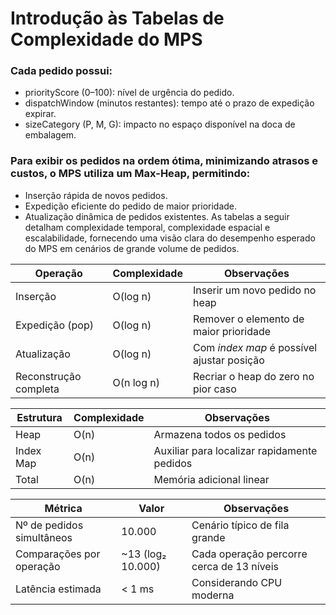 # Introdução às Tabelas de Complexidade do MPS

### Cada pedido possui:
- priorityScore (0–100): nível de urgência do pedido. 
- dispatchWindow (minutos restantes): tempo até o prazo de expedição expirar. 
- sizeCategory (P, M, G): impacto no espaço disponível na doca de embalagem.

### Para exibir os pedidos na ordem ótima, minimizando atrasos e custos, o MPS utiliza um Max-Heap, permitindo:
- Inserção rápida de novos pedidos.
- Expedição eficiente do pedido de maior prioridade.
- Atualização dinâmica de pedidos existentes.
As tabelas a seguir detalham complexidade temporal, complexidade espacial e escalabilidade, fornecendo uma visão clara do desempenho esperado do MPS em cenários de grande volume de pedidos.

| Operação                | Complexidade        | Observações                                      |
|-------------------------|------------------|-------------------------------------------------|
| Inserção                | O(log n)         | Inserir um novo pedido no heap                  |
| Expedição (pop)         | O(log n)         | Remover o elemento de maior prioridade         |
| Atualização             | O(log n)         | Com *index map* é possível ajustar posição     |
| Reconstrução completa   | O(n log n)       | Recriar o heap do zero no pior caso            |

| Estrutura       | Complexidade | Observações                               |
|----------------|-------------|-------------------------------------------|
| Heap           | O(n)        | Armazena todos os pedidos                  |
| Index Map      | O(n)        | Auxiliar para localizar rapidamente pedidos|
| Total          | O(n)        | Memória adicional linear                  |

| Métrica                  | Valor                 | Observações                                  |
|---------------------------|---------------------|---------------------------------------------|
| Nº de pedidos simultâneos | 10.000              | Cenário típico de fila grande               |
| Comparações por operação  | ~13 (log₂ 10.000)    | Cada operação percorre cerca de 13 níveis  |
| Latência estimada         | < 1 ms              | Considerando CPU moderna                     |
